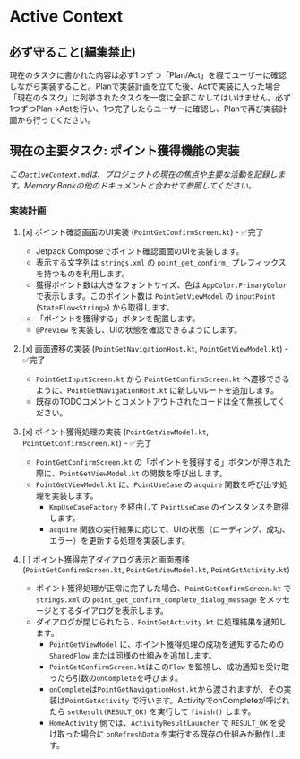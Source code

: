 # Active Context

## 必ず守ること(編集禁止)
現在のタスクに書かれた内容は必ず1つずつ「Plan/Act」を経てユーザーに確認しながら実装すること。Planで実装計画を立てた後、Actで実装に入った場合「現在のタスク」に列挙されたタスクを一度に全部こなしてはいけません。必ず1つずつPlan→Actを行い、1つ完了したらユーザーに確認し、Planで再び実装計画から行ってください。

## 現在の主要タスク: ポイント獲得機能の実装

*この`activeContext.md`は、プロジェクトの現在の焦点や主要な活動を記録します。Memory Bankの他のドキュメントと合わせて参照してください。*

### 実装計画

1. [x] ポイント確認画面のUI実装 (`PointGetConfirmScreen.kt`) - ✅完了
    *   Jetpack Composeでポイント確認画面のUIを実装します。
    *   表示する文字列は `strings.xml` の `point_get_confirm_` プレフィックスを持つものを利用します。
    *   獲得ポイント数は大きなフォントサイズ、色は `AppColor.PrimaryColor` で表示します。このポイント数は `PointGetViewModel` の `inputPoint` (`StateFlow<String>`) から取得します。
    *   「ポイントを獲得する」ボタンを配置します。
    *   `@Preview` を実装し、UIの状態を確認できるようにします。

2. [x] 画面遷移の実装 (`PointGetNavigationHost.kt`, `PointGetViewModel.kt`) - ✅完了
    *   `PointGetInputScreen.kt` から `PointGetConfirmScreen.kt` へ遷移できるように、`PointGetNavigationHost.kt` に新しいルートを追加します。
    *   既存のTODOコメントとコメントアウトされたコードは全て無視してください。

3. [x] ポイント獲得処理の実装 (`PointGetViewModel.kt`, `PointGetConfirmScreen.kt`) - ✅完了
    *   `PointGetConfirmScreen.kt` の「ポイントを獲得する」ボタンが押された際に、`PointGetViewModel.kt` の関数を呼び出します。
    *   `PointGetViewModel.kt` に、`PointUseCase` の `acquire` 関数を呼び出す処理を実装します。
        *   `KmpUseCaseFactory` を経由して `PointUseCase` のインスタンスを取得します。
        *   `acquire` 関数の実行結果に応じて、UIの状態（ローディング、成功、エラー）を更新する処理を実装します。

4. [ ] ポイント獲得完了ダイアログ表示と画面遷移 (`PointGetConfirmScreen.kt`, `PointGetViewModel.kt`, `PointGetActivity.kt`)
    *   ポイント獲得処理が正常に完了した場合、`PointGetConfirmScreen.kt` で `strings.xml` の `point_get_confirm_complete_dialog_message` をメッセージとするダイアログを表示します。
    *   ダイアログが閉じられたら、`PointGetActivity.kt` に処理結果を通知します。
        *   `PointGetViewModel` に、ポイント獲得処理の成功を通知するための `SharedFlow` または同様の仕組みを追加します。
        *   `PointGetConfirmScreen.kt`はこの`Flow` を監視し、成功通知を受け取ったら引数の`onComplete`を呼びます。
        *   `onComplete`は`PointGetNavigationHost.kt`から渡されますが、その実装は`PointGetActivity` で行います。ActivityでonCompleteが呼ばれたら  `setResult(RESULT_OK)` を実行して `finish()` します。
        *   `HomeActivity` 側では、`ActivityResultLauncher` で `RESULT_OK` を受け取った場合に `onRefreshData` を実行する既存の仕組みが動作します。
